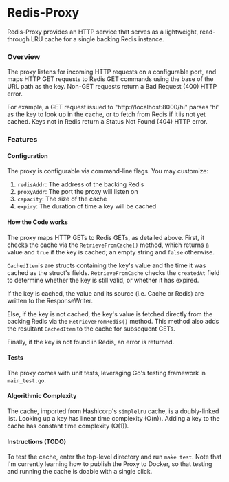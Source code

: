 # Redis-Proxy

Redis-Proxy provides an HTTP service that serves as a lightweight, read-through LRU cache for a single backing Redis instance.

### Overview

The proxy listens for incoming HTTP requests on a configurable port, and maps HTTP GET requests to Redis GET commands using the base of the URL path as the key.  Non-GET requests return a Bad Request (400) HTTP error.

For example, a GET request issued to "http://localhost:8000/hi" parses 'hi' as the key to look up in the cache, or to fetch from Redis if it is not yet cached.  Keys not in Redis return a Status Not Found (404) HTTP error.

### Features

#### Configuration
The proxy is configurable via command-line flags.  You may customize:
1. `redisAddr`: The address of the backing Redis
2. `proxyAddr`: The port the proxy will listen on
3. `capacity`: The size of the cache
4. `expiry`: The duration of time a key will be cached

#### How the Code works

The proxy maps HTTP GETs to Redis GETs, as detailed above.  First, it checks the cache via the `RetrieveFromCache()` method, which returns a value and `true` if the key is cached; an empty string and `false` otherwise.

`CachedItem`'s are structs containing the key's value and the time it was cached as the struct's fields.  `RetrieveFromCache` checks the `createdAt` field to determine whether the key is still valid, or whether it has expired.

If the key is cached, the value and its source (i.e. Cache or Redis) are written to the ResponseWriter.

Else, if the key is not cached, the key's value is fetched directly from the backing Redis via the `RetrieveFromRedis()` method.  This method also adds the resultant `CachedItem` to the cache for subsequent GETs.

Finally, if the key is not found in Redis, an error is returned.

#### Tests

The proxy comes with unit tests, leveraging Go's testing framework in `main_test.go`.

#### Algorithmic Complexity

The cache, imported from Hashicorp's `simplelru` cache, is a doubly-linked list. Looking up a key has linear time complexity (O(n)).  Adding a key to the cache has constant time complexity (O(1)).

#### Instructions (TODO)

To test the cache, enter the top-level directory and run `make test`.  Note that I'm currently learning how to publish the Proxy to Docker, so that testing and running the cache is doable with a single click.